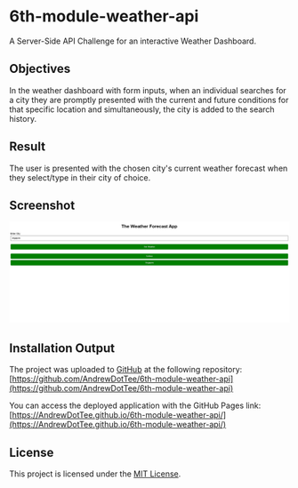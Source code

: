 # 6th-module-weather-api
A Server-Side API Challenge for an interactive Weather Dashboard.

## Objectives
In the weather dashboard with form inputs, when an individual searches for a city they are promptly presented with the current and future conditions for that specific location
and simultaneously, the city is added to the search history. 

## Result
The user is presented with the chosen city's current weather forecast when they select/type in their city of choice.

## Screenshot

![](https://github.com/AndrewDotTee/6th-module-weather-api/blob/main/assets/screenshot.jpg)

## Installation Output
The project was uploaded to [GitHub](https://github.com/) at the following repository:
[https://github.com/AndrewDotTee/6th-module-weather-api](https://github.com/AndrewDotTee/6th-module-weather-api)

You can access the deployed application with the GitHub Pages link:
[https://AndrewDotTee.github.io/6th-module-weather-api/](https://AndrewDotTee.github.io/6th-module-weather-api/)

## License
This project is licensed under the [MIT License](https://github.com/AndrewDotTee/3rd-module-JavaScript-Password-Generator/blob/main/LICENSE).
